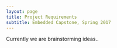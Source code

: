 ```yaml
---
layout: page
title: Project Requirements
subtitle: Embedded Capstone, Spring 2017
---
```


Currently we are brainstorming ideas..

